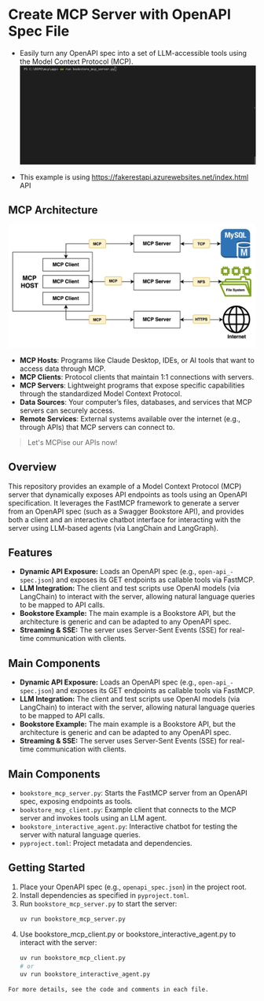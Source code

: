 # Create MCP Server with OpenAPI Spec File

- Easily turn any OpenAPI spec into a set of LLM-accessible tools using the Model Context Protocol (MCP).
 ![mcp_openapi_demo](images/readme/mcp_openapi_demo.gif)

- This example is using https://fakerestapi.azurewebsites.net/index.html API

## MCP Architecture
![mcp](images/readme/mcp.png)

- **MCP Hosts**: Programs like Claude Desktop, IDEs, or AI tools that want to access data through MCP.
- **MCP Clients**: Protocol clients that maintain 1:1 connections with servers.
- **MCP Servers**: Lightweight programs that expose specific capabilities through the standardized Model Context Protocol.
- **Data Sources**: Your computer’s files, databases, and services that MCP servers can securely access.
- **Remote Services**: External systems available over the internet (e.g., through APIs) that MCP servers can connect to.

> Let's MCPise our APIs now!

## Overview

This repository provides an example of a Model Context Protocol (MCP) server that dynamically exposes API endpoints as tools using an OpenAPI specification. It leverages the FastMCP framework to generate a server from an OpenAPI spec (such as a Swagger Bookstore API), and provides both a client and an interactive chatbot interface for interacting with the server using LLM-based agents (via LangChain and LangGraph).

## Features

- **Dynamic API Exposure:** Loads an OpenAPI spec (e.g., `open-api_-spec.json`) and exposes its GET endpoints as callable tools via FastMCP.
- **LLM Integration:** The client and test scripts use OpenAI models (via LangChain) to interact with the server, allowing natural language queries to be mapped to API calls.
- **Bookstore Example:** The main example is a Bookstore API, but the architecture is generic and can be adapted to any OpenAPI spec.
- **Streaming & SSE:** The server uses Server-Sent Events (SSE) for real-time communication with clients.

## Main Components
- **Dynamic API Exposure:** Loads an OpenAPI spec (e.g., `open-api_-spec.json`) and exposes its GET endpoints as callable tools via FastMCP.
- **LLM Integration:** The client and test scripts use OpenAI models (via LangChain) to interact with the server, allowing natural language queries to be mapped to API calls.
- **Bookstore Example:** The main example is a Bookstore API, but the architecture is generic and can be adapted to any OpenAPI spec.
- **Streaming & SSE:** The server uses Server-Sent Events (SSE) for real-time communication with clients.

## Main Components

- `bookstore_mcp_server.py`: Starts the FastMCP server from an OpenAPI spec, exposing endpoints as tools.
- `bookstore_mcp_client.py`: Example client that connects to the MCP server and invokes tools using an LLM agent.
- `bookstore_interactive_agent.py`: Interactive chatbot for testing the server with natural language queries.
- `pyproject.toml`: Project metadata and dependencies.

## Getting Started

1. Place your OpenAPI spec (e.g., `openapi_spec.json`) in the project root.
2. Install dependencies as specified in `pyproject.toml`.
3. Run `bookstore_mcp_server.py` to start the server:
   ```sh
   uv run bookstore_mcp_server.py
    ```
4. Use bookstore_mcp_client.py or bookstore_interactive_agent.py to interact with the server:
    ```sh
    uv run bookstore_mcp_client.py
    # or
    uv run bookstore_interactive_agent.py
```
For more details, see the code and comments in each file.
